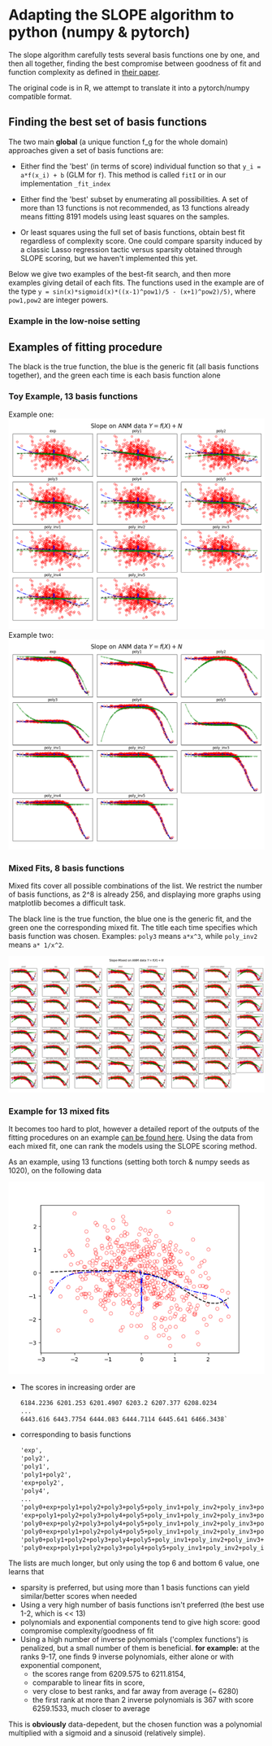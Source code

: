 # Adapting the SLOPE algorithm to python (numpy & pytorch)

The slope algorithm carefully tests several basis functions one by one,
and then all together, finding the best compromise between goodness of fit and
function complexity as defined in [their paper](https://arxiv.org/pdf/1709.08915.pdf).

The original code is in R, we attempt to translate it into a pytorch/numpy compatible format.

## Finding the best set of basis functions
The two main **global** (a unique function f_g for the whole domain) approaches given a set of basis functions are:

* Either find the 'best' (in terms of score) individual function so that `y_i = a*f(x_i) + b` (GLM for `f`).
  This method is called `fitI` or in our implementation `_fit_index`

* Either find the 'best' subset by enumerating all possibilities. A set of more than 13 functions is not recommended,
  as 13 functions already means fitting 8191 models using least squares on the samples.

* Or least squares using the full set of basis functions, obtain best fit regardless of complexity score.
  One could compare sparsity induced by a classic Lasso regression tactic versus sparsity obtained through SLOPE scoring,
  but we haven't implemented this yet.

Below we give two examples of the best-fit search, and then more examples giving detail of each fits.
The functions used in the example are of the type `y = sin(x)*sigmoid(x)*((x-1)^pow1)/5 - (x+1)^pow2)/5)`, where `pow1,pow2` are integer powers.

### Example in the low-noise setting



## Examples of fitting procedure
The black is the true function, the blue is the generic fit (all basis functions together),
and the green each time is each basis function alone
### Toy Example, 13 basis functions
Example one:  
![](./slope_n_func_eq_13_one.png?raw=true)
Example two:  
![](./slope_n_func_eq_13_two.png?raw=true)

### Mixed Fits, 8 basis functions
Mixed fits cover all possible combinations of the list. We restrict the number of basis functions,
as 2^8 is already 256, and displaying more graphs using matplotlib becomes a difficult task.

The black line is the true function, the blue one is the generic fit, and the green one the corresponding
mixed fit. The title each time specifies which basis function was chosen. Examples:
`poly3` means `a*x^3`, while  `poly_inv2` means `a* 1/x^2`.  

![](./slope_mixed_func_nfunc_eq_8.png?raw=true)

### Example for 13 mixed fits

It becomes too hard to plot, however a detailed report of the outputs of the fitting procedures on an example [can be found here](./res.out).
Using the data from each mixed fit, one can rank the models using the SLOPE scoring method.  

As an example, using 13 functions (setting both torch & numpy seeds as 1020), on the following data

![](./slope_generic.png?raw=true)

* The scores in increasing order are
  ```
  6184.2236 6201.253 6201.4907 6203.2 6207.377 6208.0234
  ...
  6443.616 6443.7754 6444.083 6444.7114 6445.641 6466.3438`
  ```
* corresponding to basis functions
  ```
  'exp',
  'poly2',
  'poly1',
  'poly1+poly2',
  'exp+poly2',
  'poly4',
  ...
  'poly0+exp+poly1+poly2+poly3+poly5+poly_inv1+poly_inv2+poly_inv3+poly_inv4+poly_inv5',
  'exp+poly1+poly2+poly3+poly4+poly5+poly_inv1+poly_inv2+poly_inv3+poly_inv4+poly_inv5',
  'poly0+exp+poly2+poly3+poly4+poly5+poly_inv1+poly_inv2+poly_inv3+poly_inv4+poly_inv5',
  'poly0+exp+poly1+poly2+poly4+poly5+poly_inv1+poly_inv2+poly_inv3+poly_inv4+poly_inv5',
  'poly0+poly1+poly2+poly3+poly4+poly5+poly_inv1+poly_inv2+poly_inv3+poly_inv4+poly_inv5',
  'poly0+exp+poly1+poly2+poly3+poly4+poly5+poly_inv1+poly_inv2+poly_inv3+poly_inv4+poly_inv5'
  ```
The lists are much longer, but only using the top 6 and bottom 6 value, one learns that

* sparsity is preferred, but using more than 1 basis functions can yield similar/better scores when needed
* Using a very high number of basis functions isn't preferred (the best use 1-2, which is << 13)
* polynomials and exponential components tend to give high score: good compromise complexity/goodness of fit
* Using a high number of inverse polynomials ('complex functions') is penalized, but a small number of them is beneficial.
  **for example:** at the ranks 9-17, one finds 9 inverse polynomials, either alone or with exponential component,
  * the scores range from 6209.575 to 6211.8154,
  * comparable to linear fits in score,
  * very close to best ranks, and far away from average (~ 6280)
  * the first rank at more than 2 inverse polynomials is 367 with score 6259.1533, much closer to average

This is **obviously** data-depedent, but the chosen function was a polynomial multiplied with a sigmoid and a sinusoid (relatively simple).
